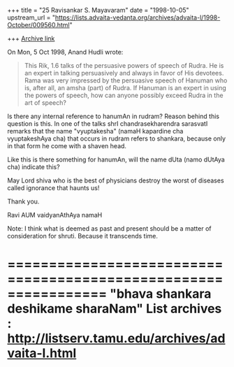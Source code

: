 +++
title = "25 Ravisankar S. Mayavaram"
date = "1998-10-05"
upstream_url = "https://lists.advaita-vedanta.org/archives/advaita-l/1998-October/009560.html"

+++
[Archive link](https://lists.advaita-vedanta.org/archives/advaita-l/1998-October/009560.html)

On Mon, 5 Oct 1998, Anand Hudli wrote:
>
>  This Rik, 1.6 talks of the persuasive powers of speech of Rudra.
>  He is an expert in talking persuasively and always in favor of
>  His devotees. Rama was very impressed by the persuasive speech of
>  Hanuman who is, after all, an amsha (part) of Rudra. If Hanuman
>  is an expert in using the powers of speech, how can anyone possibly
>  exceed Rudra in the art of speech?
>

Is there any internal reference to hanumAn in rudram? Reason
behind this question is this. In one of the talks shrI
chandrasekharendra sarasvatI remarks that the name "vyuptakesha"
(namaH kapardine cha vyuptakeshAya cha)  that occurs in rudram
refers to shankara, because only in that form he come with a
shaven head.

Like this is there something for hanumAn, will the name dUta
(namo dUtAya cha) indicate this?


May Lord shiva who is the best of physicians destroy the worst
of diseases called ignorance that haunts us!

Thank you.

Ravi
AUM vaidyanAthAya namaH

Note: I think what is deemed as past and present should be a
matter of consideration for shruti. Because it transcends time.

================================================================
"bhava shankara deshikame sharaNam"
List archives : http://listserv.tamu.edu/archives/advaita-l.html
================================================================

